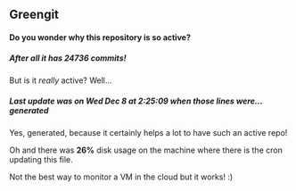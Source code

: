 ## Greengit

#### Do you wonder why this repository is so active?

##### After all it has 24736 commits!

But is it *really* active? Well...

##### Last update was on Wed Dec 8 at 2:25:09 when those lines were... generated

Yes, generated, because it certainly helps a lot to have such an active repo!

Oh and there was **26%** disk usage on the machine
where there is the cron updating this file.

Not the best way to monitor a VM in the cloud but it works! :)
